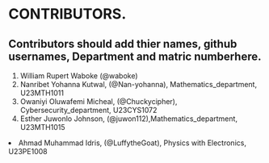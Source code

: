 # CONTRIBUTORS.
## Contributors should add thier names, github usernames, Department and matric numberhere.
<ol>
<li>William Rupert Waboke (@waboke)
<li>Nanribet Yohanna Kutwal, (@Nan-yohanna), Mathematics_department, U23MTH1011</li>
<li>Owaniyi Oluwafemi Micheal, (@Chuckycipher), Cybersecurity_department, U23CYS1072</li>
<li>Esther Juwonlo Johnson, (@juwon112),Mathematics_department, U23MTH1015</li>
</ol>
<li>Ahmad Muhammad Idris, (@LuffytheGoat), Physics with Electronics, U23PE1008</li>
